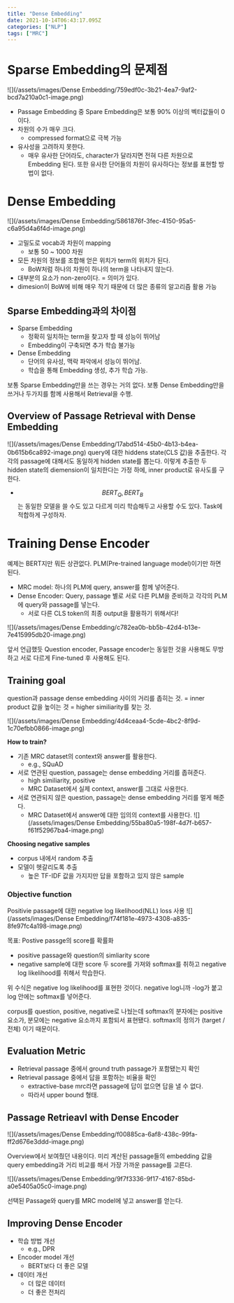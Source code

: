 ```yaml
---
title: "Dense Embedding"
date: 2021-10-14T06:43:17.095Z
categories: ["NLP"]
tags: ["MRC"]
---
```

# Sparse Embedding의 문제점
![](/assets/images/Dense Embedding/759edf0c-3b21-4ea7-9af2-bcd7a210a0c1-image.png)
- Passage Embedding 중 Spare Embedding은 보통 90% 이상의 벡터값들이 0이다.
- 차원의 수가 매우 크다.
  - compressed format으로 극복 가능
- 유사성을 고려하지 못한다.
  - 매우 유사한 단어라도, character가 달라지면 전혀 다른 차원으로 Embedding 된다. 또한 유사한 단어들의 차원이 유사하다는 정보를 표현할 방법이 없다.
# Dense Embedding
![](/assets/images/Dense Embedding/5861876f-3fec-4150-95a5-c6a95d4a6f4d-image.png)
- 고밀도로 vocab과 차원이 mapping
  - 보통 50 ~ 1000 차원
- 모든 차원의 정보를 조합해 얻은 위치가 term의 위치가 된다.
  - BoW처럼 하나의 차원이 하나의 term을 나타내지 않는다.
- 대부분의 요소가 non-zero이다. = 의미가 있다.
- dimesion이 BoW에 비해 매우 작기 때문에 더 많은 종류의 알고리즘 활용 가능

## Sparse Embedding과의 차이점
- Sparse Embedding
  - 정확히 일치하는 term을 찾고자 할 때 성능이 뛰어남
  - Embedding이 구축되면 추가 학습 불가능
- Dense Embedding
  - 단어의 유사성, 맥락 파악에서 성능이 뛰어남.
  - 학습을 통해 Embedding 생성, 추가 학습 가능.
  
보통 Sparse Embedding만을 쓰는 경우는 거의 없다. 보통 Dense Embedding만을 쓰거나 두가지를 함께 사용해서 Retrieval을 수행.

## Overview of Passage Retrieval with Dense Embedding
![](/assets/images/Dense Embedding/17abd514-45b0-4b13-b4ea-0b615b6ca892-image.png)
query에 대한 hiddens state(CLS 값)을 추출한다. 각각의 passage에 대해서도 동일하게 hidden state를 뽑는다. 이렇게 추출한 두 hidden state의 diemension이 일치한다는 가정 하에, inner product로 유사도를 구한다.

- $$BERT_Q, BERT_B$$는 동일한 모델을 쓸 수도 있고 다르게 미리 학습해두고 사용할 수도 있다. Task에 적합하게 구성하자.


# Training Dense Encoder
예제는 BERT지만 뭐든 상관없다. PLM(Pre-trained language model)이기만 하면 된다.

- MRC model: 하나의 PLM에 query, answer를 함께 넣어준다.
- Dense Encoder: Query, passage 별로 서로 다른 PLM을 준비하고 각각의 PLM에 query와 passage를 넣는다.
  - 서로 다른 CLS token의 최종 output을 활용하기 위해서다!

![](/assets/images/Dense Embedding/c782ea0b-bb5b-42d4-b13e-7e415995db20-image.png)

앞서 언급했듯 Question encoder, Passage encoder는 동일한 것을 사용해도 무방하고 서로 다르게 Fine-tuned 후 사용해도 된다. 
  
## Training goal
question과 passage dense embedding 사이의 거리를 좁히는 것.
= inner product 값을 높이는 것
= higher similiarity를 찾는 것.

![](/assets/images/Dense Embedding/4d4ceaa4-5cde-4bc2-8f9d-1c70efbb0866-image.png)

**How to train?**
- 기존 MRC dataset의 context와 answer를 활용한다.
  - e.g., SQuAD
- 서로 연관된 question, passage는 dense embedding 거리를 좁혀준다.
  - high similiarity, positive
  - MRC Dataset에서 실제 context, answer를 그대로 사용한다.
- 서로 연관되지 않은 question, passage는 dense embedding 거리를 멀게 해준다.
  - MRC Dataset에서 answer에 대한 임의의 context를 사용한다.
![](/assets/images/Dense Embedding/55ba80a5-198f-4d7f-b657-f61f52967ba4-image.png)

**Choosing negative samples**
- corpus 내에서 random 추출
- 모델이 헷갈리도록 추출
  - 높은 TF-IDF 값을 가지지만 답을 포함하고 있지 않은 sample
  
### Objective function
Positivie passage에 대한 negative log likelihood(NLL) loss 사용
![](/assets/images/Dense Embedding/f74f181e-4973-4308-a835-8fe97fc4a198-image.png)

목표: Postive passge의 score를 확률화
- positive passage와 question의 simliarity score
- negative sample에 대한 score
두 score를 가져와 softmax를 취하고 negative log likelihood를 취해서 학습한다. 

위 수식은 negative log likelihood를 표현한 것이다. negative log니까 -log가 붙고 log 안에는 softmax를 넣어준다. 

corpus를 question, positive, negative로 나눴는데 softmax의 분자에는 positive 요소가, 분모에는 negative 요소까지 포함되서 표현됐다. softmax의 정의가 (target / 전체) 이기 때문이다. 

## Evaluation Metric
- Retrieval passage 중에서 ground truth passage가 포함됐는지 확인
- Retrieval passage 중에서 답을 포함하는 비율을 확인
  - extractive-base mrc라면 passage에 답이 없으면 답을 낼 수 없다.
  - 따라서 upper bound 형태.
  
## Passage Retrieavl with Dense Encoder
![](/assets/images/Dense Embedding/f00885ca-6af8-438c-99fa-ff2d676e3ddd-image.png)

Overview에서 보여줬던 내용이다. 미리 계산된 passage들의 embedding 값을 query embedding과 거리 비교를 해서 가장 가까운 passage를 고른다.

![](/assets/images/Dense Embedding/9f7f3336-9f17-4167-85bd-a0e5405a05c0-image.png)

선택된 Passage와 query를 MRC model에 넣고 answer를 얻는다. 

## Improving Dense Encoder
- 학습 방법 개선
  - e.g., DPR
- Encoder model 개선
  - BERT보다 더 좋은 모델
- 데이터 개선
  - 더 많은 데이터
  - 더 좋은 전처리